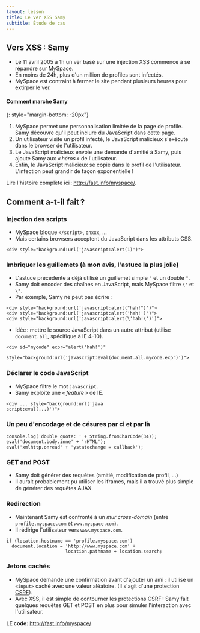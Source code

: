 ```yaml
---
layout: lesson
title: Le ver XSS Samy
subtitle: Étude de cas
---
```


<section>

## Vers XSS : Samy

- Le 11 avril 2005 à 1h un ver basé sur une injection XSS commence à
  se répandre sur MySpace.
- En moins de 24h, plus d'un million de profiles sont infectés.
- MySpace est contraint à fermer le site pendant plusieurs heures pour
  extirper le ver.


#### Comment marche Samy
{: style="margin-bottom: -20px"}

1. MySpace permet une personnalisation limitée de la page de
   profile. Samy découvre qu'il peut inclure du JavaScript dans cette
   page.
2. Un utilisateur visite un profil infecté, le JavaScript malicieux
   s'exécute dans le browser de l'utilisateur.
3. Le JavaScript malicieux envoie une demande d'amitié à Samy, puis
   ajoute Samy aux *« héros »* de l'utilisateur.
4. Enfin, le JavaScript malicieux se copie dans le profil de
   l'utilisateur. L'infection peut grandir de façon exponentielle !

Lire l'histoire complète ici : <http://fast.info/myspace/>.

</section>
<section class="compact">

## Comment a-t-il fait ?

### Injection des scripts

- MySpace bloque `</script>`, `onxxx`, ...
- Mais certains browsers acceptent du JavaScript dans les
  attributs CSS.

~~~
<div style="background:url('javascript:alert(1)')">
~~~

### Imbriquer les guillemets (à mon avis, l'astuce la plus jolie)

- L'astuce précédente a déjà utilisé un guillemet simple `'` et un
  double `"`.
- Samy doit encoder des chaînes en JavaScript, mais MySpace filtre
  `\'` et `\"`.
- Par exemple, Samy ne peut pas écrire :
  
~~~
<div style="background:url('javascript:alert("hah!")')">
<div style="background:url('javascript:alert('hah!')')">
<div style="background:url('javascript:alert(\'hah!\')')">
~~~

- Idée : mettre le source JavaScript dans un autre attribut (utilise
  `document.all`, spécifique à IE 4-10).
  
~~~
<div id="mycode" expr="alert('hah!')"
     style="background:url('javascript:eval(document.all.mycode.expr)')"> 
~~~

</section>
<section>

### Déclarer le code JavaScript

- MySpace filtre le mot `javascript`.
- Samy exploite une *« feature »* de IE.

~~~
<div ... style="background:url('java
script:eval(...)')">
~~~

### Un peu d'encodage et de césures par ci et par là

~~~
console.log('double quote: ' + String.fromCharCode(34));
eval('document.body.inne' + 'rHTML'); 
eval('xmlhttp.onread' + 'ystatechange = callback'); 
~~~

### GET and POST

- Samy doit générer des requêtes (amitié, modification de profil, ...)
- Il aurait probablement pu utiliser les iframes, mais il a trouvé
  plus simple de générer des requêtes AJAX.


</section>
<section>

### Redirection

- Maintenant Samy est confronté à un *mur cross-domain* (entre
  `profile.myspace.com` et `www.myspace.com`).
- Il rédirige l'utilisateur vers `www.myspace.com`.

~~~
if (location.hostname == 'profile.myspace.com')
  document.location = 'http://www.myspace.com' +
                      location.pathname + location.search; 
~~~

### Jetons cachés

- MySpace demande une confirmation avant d'ajouter un ami : il utilise
  un `<input>` caché avec une valeur aléatoire. (Il s'agit d'une
  protection [CSRF](lessons/csrf)).
- Avec XSS, il est simple de contourner les protections CSRF : Samy
  fait quelques requêtes GET et POST en plus pour simuler
  l'interaction avec l'utilisateur.


**LE code:** <http://fast.info/myspace/>

</section>
